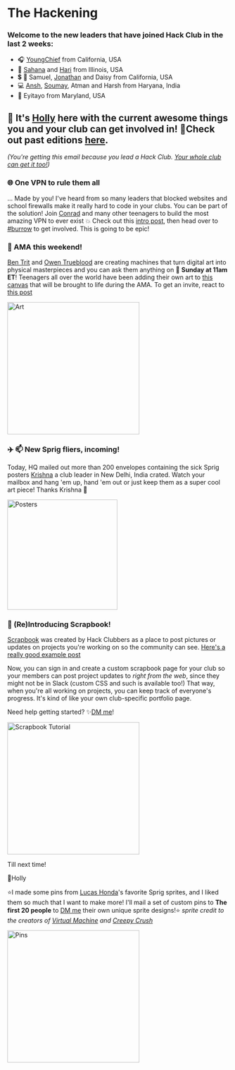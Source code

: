 # **The Hackening**

### Welcome to the new leaders that have joined Hack Club in the last 2 weeks:

* 🎧 [YoungChief](https://hackclub.slack.com/team/U050RGDU8NN) from California, USA
* 🏃 [Sahana](https://hackclub.slack.com/team/U052RA85X2L) and [Hari](https://hackclub.slack.com/team/U051APGEYBY) from Illinois, USA
* 💲 🌉 Samuel, [Jonathan](https://hackclub.slack.com/team/U052TC9U1FY) and Daisy from California, USA
* 💻 [Ansh](https://hackclub.slack.com/team/U04AQNZRJQ5), [Soumay](https://hackclub.slack.com/team/U04BY4Z3BSB), Atman and Harsh from Haryana, India
* 🤼 Eyitayo from Maryland, USA


## 👋 It's [Holly](https://hackclub.slack.com/team/U03M1H014CX) here with the current awesome things you and your club can get involved in! 💫Check out past editions [here](https://workshops.hackclub.com/leader-newsletters/).

*(You're getting this email because you lead a Hack Club. [Your whole club can get it too!](https://airtable.com/shrehIGl77kf2cSPZ))*


### 🌐 One VPN to rule them all
... Made by you! I've heard from so many leaders that blocked websites and school firewalls make it really hard to code in your clubs.  You can be part of the solution! Join [Conrad](https://hackclub.slack.com/team/U0C7HD8V7) and many other teenagers to build the most amazing VPN to ever exist 💥 Check out this [intro post](https://hackclub.slack.com/archives/C0266FRGT/p1681138906883709), then head over to [#burrow](https://hackclub.slack.com/archives/C052HA0NE4T) to get involved. This is going to be epic!


### 🎨 AMA this weekend!
[Ben Trit](https://bentritt.com/) and [Owen Trueblood](https://owentrueblood.com/) are creating machines that turn digital art into physical masterpieces and you can ask them anything on 📆 **Sunday at 11am ET**! Teenagers all over the world have been adding their own art to [this canvas](https://place.hackclub.com/) that will be brought to life during the AMA. To get an invite, react to [this post](https://hackclub.slack.com/archives/C0266FRGT/p1681255551574069)

<a href="https://cloud-4j945hhum-hack-club-bot.vercel.app/0art.mp4"><img width="300" alt="Art" src="https://cloud-iuih7jh4v-hack-club-bot.vercel.app/0image.png"></a>



### ✈️ 📫 New Sprig fliers, incoming!
Today, HQ mailed out more than 200 envelopes containing the sick Sprig posters [Krishna](https://hackclub.slack.com/team/U03CBNJUWJG) a club leader in New Delhi, India crated. Watch your mailbox and hang 'em up, hand 'em out or just keep them as a super cool art piece! Thanks Krishna 💖

<img width="250" alt="Posters" src="https://user-images.githubusercontent.com/109363156/232137283-1d93698d-1bbf-44a6-9b61-8173607c7757.jpg">



### 🤝 (Re)Introducing Scrapbook!

[Scrapbook](https://scrapbook.hackclub.com/) was created by Hack Clubbers as a place to post pictures or updates on projects you're working on so the community can see. [Here's a really good example post](https://hackclub.slack.com/archives/C01504DCLVD/p1681339672890139)

Now, you can sign in and create a custom scrapbook page for your club so your members can post project updates to *right from the web*, since they might not be in Slack (custom CSS and such is available too!) That way, when you're all working on projects, you can keep track of everyone's progress. It's kind of like your own club-specific portfolio page.  

Need help getting started? ✨[DM me](https://hackclub.slack.com/team/U03M1H014CX)!

<a href="https://cloud-c6antvgif-hack-club-bot.vercel.app/0screen_recording_2023-04-14_at_4.42.47_pm.mp4"><img width="300" alt="Scrapbook Tutorial" src="https://cloud-1b8j3mr54-hack-club-bot.vercel.app/0image.png"></a>



Till next time!

💖Holly

⭐I made some pins from [Lucas Honda](https://hackclub.slack.com/team/U040N4ESCEL)'s favorite Sprig sprites, and I liked them so much that I want to make more! I'll mail a set of custom pins to **The first 20 people** to [DM me](https://hackclub.slack.com/team/U03M1H014CX) their own unique sprite designs!⭐
*sprite credit to the creators of [Virtual Machine](https://sprig.hackclub.com/gallery/Virtual_Machine) and [Creepy Crush](https://sprig.hackclub.com/gallery/creepy_crush)*

<img width="300" alt="Pins" src="https://user-images.githubusercontent.com/109363156/232138213-877b17ff-2469-4f89-b5dc-cccf5987b893.jpg">
